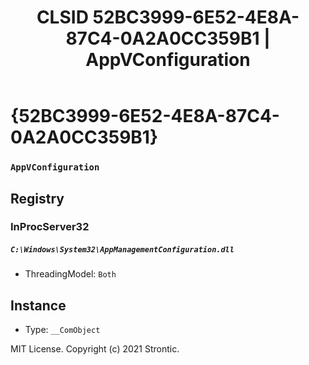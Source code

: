 ﻿---
title: "CLSID 52BC3999-6E52-4E8A-87C4-0A2A0CC359B1 | AppVConfiguration"
excerpt: What is COM-Object CLSID 52BC3999-6E52-4E8A-87C4-0A2A0CC359B1?
---

# {52BC3999-6E52-4E8A-87C4-0A2A0CC359B1}

### `AppVConfiguration`

## Registry


### InProcServer32

##### `C:\Windows\System32\AppManagementConfiguration.dll`
* ThreadingModel: `Both`

## Instance

* Type: `__ComObject`

MIT License. Copyright (c) 2021 Strontic.


